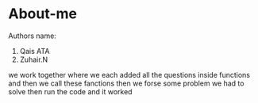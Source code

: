 # About-me

Authors name:
1. Qais ATA
2. Zuhair.N

we work together where we each added all the questions inside functions 
and then we call these fanctions 
then we forse some problem we had to solve 
then run the code and it worked 
